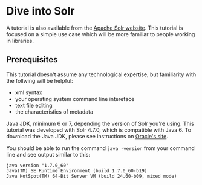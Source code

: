 # Dive into Solr

A tutorial is also available from the [Apache Solr website](http://lucene.apache.org/solr/tutorial.html). This tutorial is focused on a simple use case which will be more familiar to people working in libraries.

## Prerequisites

This tutorial doesn't assume any technological expertise, but familiarity with the follwing will be helpful:

  * xml syntax
  * your operating system command line intereface
  * text file editing
  * the characteristics of metadata

Java JDK, minimum 6 or 7, depending the version of Solr you're using. This tutorial was developed with Solr 4.7.0, which is compatible with Java 6. To download the Java JDK, please see instructions on [Oracle's site](http://www.oracle.com/technetwork/java/javase/downloads/index.html).

You should be able to run the command `java -version` from your command line and see output similar to this:

```
java version "1.7.0_60"
Java(TM) SE Runtime Environment (build 1.7.0_60-b19)
Java HotSpot(TM) 64-Bit Server VM (build 24.60-b09, mixed mode)
```
